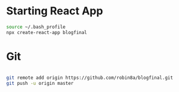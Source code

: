 # Starting React App
```sh
source ~/.bash_profile
npx create-react-app blogfinal
```

# Git

```sh

git remote add origin https://github.com/robin8a/blogfinal.git
git push -u origin master
```